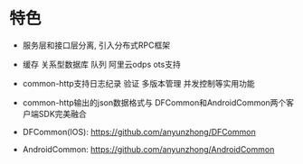 # 特色

* 服务层和接口层分离, 引入分布式RPC框架
* 缓存 关系型数据库  队列 阿里云odps ots支持
* common-http支持日志纪录 验证 多版本管理 并发控制等实用功能
* common-http输出的json数据格式与 DFCommon和AndroidCommon两个客户端SDK完美融合

* DFCommon(IOS): https://github.com/anyunzhong/DFCommon
* AndroidCommon: https://github.com/anyunzhong/AndroidCommon







